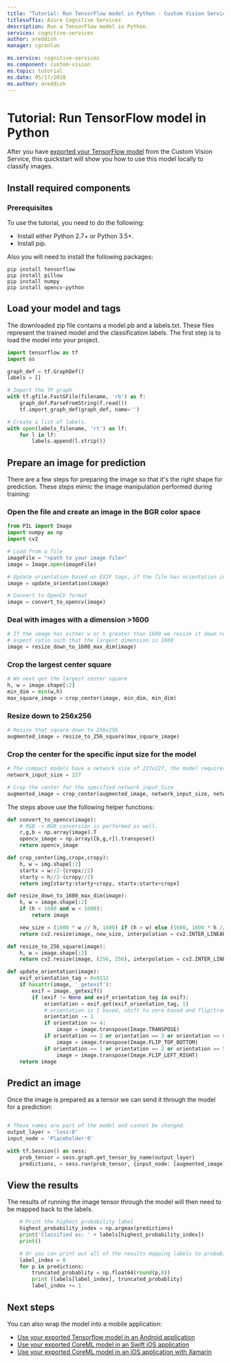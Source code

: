 ```yaml
---
title: "Tutorial: Run TensorFlow model in Python - Custom Vision Service"
titlesuffix: Azure Cognitive Services
description: Run a TensorFlow model in Python.
services: cognitive-services
author: areddish
manager: cgronlun

ms.service: cognitive-services
ms.component: custom-vision
ms.topic: tutorial
ms.date: 05/17/2018
ms.author: areddish
---
```

 
# Tutorial: Run TensorFlow model in Python

After you have [exported your TensorFlow model](https://docs.microsoft.com/azure/cognitive-services/custom-vision-service/export-your-model) from the Custom Vision Service, this quickstart will show you how to use this model locally to classify images.

## Install required components

### Prerequisites

To use the tutorial, you need to do the following:

- Install either Python 2.7+ or Python 3.5+.
- Install pip.

Also you will need to install the following packages:

```
pip install tensorflow
pip install pillow
pip install numpy
pip install opencv-python
```

## Load your model and tags

The downloaded zip file contains a model.pb and a labels.txt. These files represent the trained model and the classification labels. The first step is to load the model into your project.

```Python
import tensorflow as tf
import os

graph_def = tf.GraphDef()
labels = []

# Import the TF graph
with tf.gfile.FastGFile(filename, 'rb') as f:
    graph_def.ParseFromString(f.read())
    tf.import_graph_def(graph_def, name='')

# Create a list of labels.
with open(labels_filename, 'rt') as lf:
    for l in lf:
        labels.append(l.strip())
```

## Prepare an image for prediction

There are a few steps for preparing the image so that it's the right shape for prediction. These steps mimic the image manipulation performed during training:

### Open the file and create an image in the BGR color space

```Python
from PIL import Image
import numpy as np
import cv2

# Load from a file
imageFile = "<path to your image file>"
image = Image.open(imageFile)

# Update orientation based on EXIF tags, if the file has orientation info.
image = update_orientation(image)

# Convert to OpenCV format
image = convert_to_opencv(image)
```

### Deal with images with a dimension >1600

```Python
# If the image has either w or h greater than 1600 we resize it down respecting
# aspect ratio such that the largest dimension is 1600
image = resize_down_to_1600_max_dim(image)
```

### Crop the largest center square

```Python
# We next get the largest center square
h, w = image.shape[:2]
min_dim = min(w,h)
max_square_image = crop_center(image, min_dim, min_dim)
```

### Resize down to 256x256

```Python
# Resize that square down to 256x256
augmented_image = resize_to_256_square(max_square_image)
```


### Crop the center for the specific input size for the model

```Python
# The compact models have a network size of 227x227, the model requires this size.
network_input_size = 227

# Crop the center for the specified network_input_Size
augmented_image = crop_center(augmented_image, network_input_size, network_input_size)

```

The steps above use the following helper functions:

```Python
def convert_to_opencv(image):
    # RGB -> BGR conversion is performed as well.
    r,g,b = np.array(image).T
    opencv_image = np.array([b,g,r]).transpose()
    return opencv_image

def crop_center(img,cropx,cropy):
    h, w = img.shape[:2]
    startx = w//2-(cropx//2)
    starty = h//2-(cropy//2)
    return img[starty:starty+cropy, startx:startx+cropx]

def resize_down_to_1600_max_dim(image):
    h, w = image.shape[:2]
    if (h < 1600 and w < 1600):
        return image

    new_size = (1600 * w // h, 1600) if (h > w) else (1600, 1600 * h // w)
    return cv2.resize(image, new_size, interpolation = cv2.INTER_LINEAR)

def resize_to_256_square(image):
    h, w = image.shape[:2]
    return cv2.resize(image, (256, 256), interpolation = cv2.INTER_LINEAR)

def update_orientation(image):
    exif_orientation_tag = 0x0112
    if hasattr(image, '_getexif'):
        exif = image._getexif()
        if (exif != None and exif_orientation_tag in exif):
            orientation = exif.get(exif_orientation_tag, 1)
            # orientation is 1 based, shift to zero based and flip/transpose based on 0-based values
            orientation -= 1
            if orientation >= 4:
                image = image.transpose(Image.TRANSPOSE)
            if orientation == 2 or orientation == 3 or orientation == 6 or orientation == 7:
                image = image.transpose(Image.FLIP_TOP_BOTTOM)
            if orientation == 1 or orientation == 2 or orientation == 5 or orientation == 6:
                image = image.transpose(Image.FLIP_LEFT_RIGHT)
    return image
```

## Predict an image

Once the image is prepared as a tensor we can send it through the model for a prediction:

```Python

# These names are part of the model and cannot be changed.
output_layer = 'loss:0'
input_node = 'Placeholder:0'

with tf.Session() as sess:
    prob_tensor = sess.graph.get_tensor_by_name(output_layer)
    predictions, = sess.run(prob_tensor, {input_node: [augmented_image] })
```

## View the results

The results of running the image tensor through the model will then need to be mapped back to the labels.

```Python
    # Print the highest probability label
    highest_probability_index = np.argmax(predictions)
    print('Classified as: ' + labels[highest_probability_index])
    print()

    # Or you can print out all of the results mapping labels to probabilities.
    label_index = 0
    for p in predictions:
        truncated_probablity = np.float64(round(p,8))
        print (labels[label_index], truncated_probablity)
        label_index += 1
```
## Next steps

You can also wrap the model into a mobile application:
* [Use your exported Tensorflow model in an Android application](https://github.com/Azure-Samples/cognitive-services-android-customvision-sample)
* [Use your exported CoreML model in an Swift iOS application](https://go.microsoft.com/fwlink/?linkid=857726)
* [Use your exported CoreML model in an iOS application with Xamarin](https://github.com/xamarin/ios-samples/tree/master/ios11/CoreMLAzureModel)

